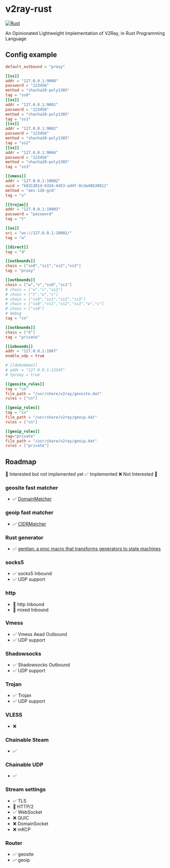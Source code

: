 # v2ray-rust
[![Rust](https://github.com/Qv2ray/v2ray-rust/actions/workflows/rust.yml/badge.svg)](https://github.com/Qv2ray/v2ray-rust/actions/workflows/rust.yml)

An Opinionated Lightweight Implementation of V2Ray, in Rust Programming Language

## Config example

````toml
default_outbound = "proxy"

[[ss]]
addr = "127.0.0.1:9000"
password = "123456"
method = "chacha20-poly1305"
tag = "ss0"
[[ss]]
addr = "127.0.0.1:9001"
password = "123456"
method = "chacha20-poly1305"
tag = "ss1"
[[ss]]
addr = "127.0.0.1:9002"
password = "123456"
method = "chacha20-poly1305"
tag = "ss2"
[[ss]]
addr = "127.0.0.1:9004"
password = "123456"
method = "chacha20-poly1305"
tag = "ss3"

[[vmess]]
addr = "127.0.0.1:10002"
uuid = "b831381d-6324-4d53-ad4f-8cda48b30811"
method = "aes-128-gcm"
tag = "v"

[[trojan]]
addr = "127.0.0.1:10003"
password = "password"
tag = "t"

[[ws]]
uri = "ws://127.0.0.1:10002/"
tag = "w"

[[direct]]
tag = "d"

[[outbounds]]
chain = ["ss0","ss1","ss2","ss3"]
tag = "proxy"

[[outbounds]]
chain = ["w","v","ss0","ss1"]
# chain = ["w","v","ss2"]
# chain = ["t","w","v"]
# chain = ["ss0","ss1","ss2","ss3"]
# chain = ["ss0","ss1","ss2","ss3","w","v"]
# chain = ["ss0"]
# debug
tag = "cn"

[[outbounds]]
chain = ["d"]
tag = "private"

[[inbounds]]
addr = "127.0.0.1:1087"
enable_udp = true

# [[dokodemo]]
# addr = "127.0.0.1:12345"
# tproxy = true

[[geosite_rules]]
tag = "cn"
file_path = "/usr/share/v2ray/geosite.dat"
rules = ["cn"]

[[geoip_rules]]
tag = "cn"
file_path = "/usr/share/v2ray/geoip.dat"
rules = ["cn"]

[[geoip_rules]]
tag="private"
file_path = "/usr/share/v2ray/geoip.dat"
rules = ["private"]
````

## Roadmap

🚧 Interested but not implemented yet ✅ Implemented ❌ Not Interested 🤔 

### geosite fast matcher
- ✅ [DomainMatcher](https://github.com/Qv2ray/DomainMatcher)

### geoip fast matcher
- ✅ [CIDRMatcher](https://github.com/Qv2ray/CIDRMatcher)

### Rust generator
- ✅ [gentian: a proc macro that transforms generators to state machines](https://crates.io/crates/gentian)

### socks5
- ✅ socks5 Inbound
- ✅ UDP support

### http
- 🚧 http Inbound
- 🚧 mixed Inbound

### Vmess

- ✅ Vmess Aead Outbound
- ✅ UDP support

### Shadowsocks

- ✅ Shadowsocks Outbound
- ✅ UDP support

### Trojan
- ✅ Trojan
- ✅ UDP support

### VLESS
- ❌ 

### Chainable Steam
- ✅

### Chainable UDP
- ✅

### Stream settings

- ✅ TLS
- 🚧 HTTP/2
- ✅ WebSocket
- ❌ QUIC
- ❌ DomainSocket
- ❌ mKCP

### Router

- ✅ geosite 
- ✅ geoip




